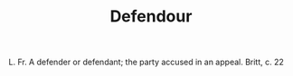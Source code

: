 ---
title: Defendour
letter: D
permalink: "/definitions/bld-defendour.html"
body: L. Fr. A defender or defendant; the party accused in an appeal. Britt, c. 22
published_at: '2018-07-07'
source: Black's Law Dictionary 2nd Ed (1910)
layout: post
---